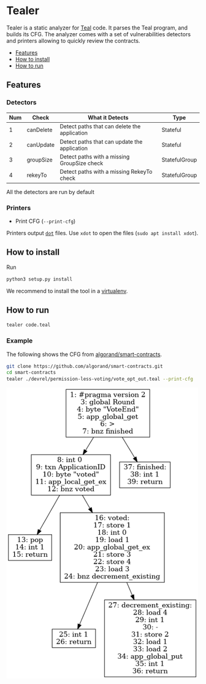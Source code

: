 # Tealer
Tealer is a static analyzer for [Teal](https://developer.algorand.org/docs/features/asc1/) code. It parses the Teal program, and builds its CFG. The analyzer comes with a set of vulnerabilities detectors and printers allowing to quickly review the contracts.

- [Features](#features)
- [How to install](#how-to-install)
- [How to run](#how-to-run)

## Features
### Detectors
 Num |   Check   |               What it Detects                |      Type
--- | --- | --- | ---
  1  | canDelete | Detect paths that can delete the application |    Stateful
  2  | canUpdate | Detect paths that can update the application |    Stateful
  3  | groupSize | Detect paths with a missing GroupSize check  | StatefulGroup
  4  |  rekeyTo  |  Detect paths with a missing RekeyTo check   | StatefulGroup


All the detectors are run by default

### Printers
- Print CFG (`--print-cfg`)

Printers output [`dot`](https://graphviz.org/) files.
Use `xdot` to open the files  (`sudo apt install xdot`).

## How to install
Run
```bash
python3 setup.py install
```

We recommend to install the tool in a [virtualenv](https://virtualenvwrapper.readthedocs.io/en/latest/).

## How to run
```bash
tealer code.teal
```

### Example
The following shows the CFG from [algorand/smart-contracts](https://github.com/algorand/smart-contracts.git).
```bash
git clone https://github.com/algorand/smart-contracts.git
cd smart-contracts
tealer ./devrel/permission-less-voting/vote_opt_out.teal --print-cfg
```

<img src="./examples/vote_opt_out.png" alt="Example" width="500"/>

